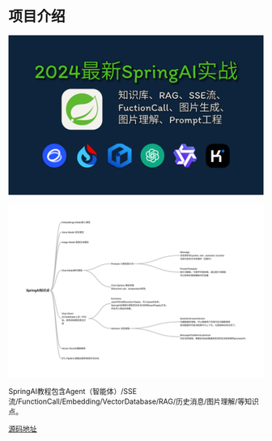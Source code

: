 # 项目介绍

![项目内容](./front-end/src/assets/cover.png)

![知识点](./front-end/src/assets/SrpingAI知识点.png)

SpringAI教程包含Agent（智能体）/SSE流/FunctionCall/Embedding/VectorDatabase/RAG/历史消息/图片理解/等知识点。

[源码地址](https://github.com/qifan777/KnowledgeBaseChatSpringAI)
